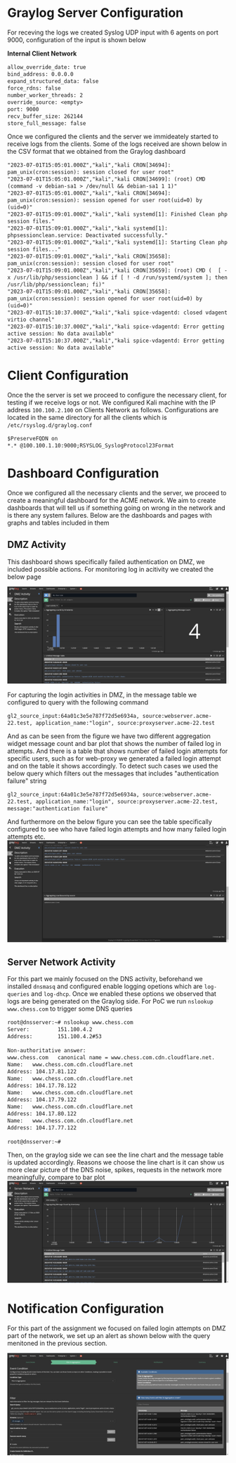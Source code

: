 # Graylog Server Configuration
For receving the logs we created Syslog UDP input with 6 agents on port 9000, configuration of the input is shown below 

**Internal Client Network**
```
allow_override_date: true
bind_address: 0.0.0.0
expand_structured_data: false
force_rdns: false
number_worker_threads: 2
override_source: <empty>
port: 9000
recv_buffer_size: 262144
store_full_message: false
```

Once we configured the clients and the server we immideately started to receive logs from the clients. Some of the logs received are shown below in the CSV format that we obtained from the Graylog dashboard

```
"2023-07-01T15:05:01.000Z","kali","kali CRON[34694]: pam_unix(cron:session): session closed for user root"
"2023-07-01T15:05:01.000Z","kali","kali CRON[34699]: (root) CMD (command -v debian-sa1 > /dev/null && debian-sa1 1 1)"
"2023-07-01T15:05:01.000Z","kali","kali CRON[34694]: pam_unix(cron:session): session opened for user root(uid=0) by (uid=0)"
"2023-07-01T15:09:01.000Z","kali","kali systemd[1]: Finished Clean php session files."
"2023-07-01T15:09:01.000Z","kali","kali systemd[1]: phpsessionclean.service: Deactivated successfully."
"2023-07-01T15:09:01.000Z","kali","kali systemd[1]: Starting Clean php session files..."
"2023-07-01T15:09:01.000Z","kali","kali CRON[35658]: pam_unix(cron:session): session closed for user root"
"2023-07-01T15:09:01.000Z","kali","kali CRON[35659]: (root) CMD (  [ -x /usr/lib/php/sessionclean ] && if [ ! -d /run/systemd/system ]; then /usr/lib/php/sessionclean; fi)"
"2023-07-01T15:09:01.000Z","kali","kali CRON[35658]: pam_unix(cron:session): session opened for user root(uid=0) by (uid=0)"
"2023-07-01T15:10:37.000Z","kali","kali spice-vdagentd: closed vdagent virtio channel"
"2023-07-01T15:10:37.000Z","kali","kali spice-vdagentd: Error getting active session: No data available"
"2023-07-01T15:10:37.000Z","kali","kali spice-vdagentd: Error getting active session: No data available"
```

# Client Configuration 
Once the the server is set we proceed to configure the necessary client, for testing if we receive logs or not. We configured Kali machine with the IP address `100.100.2.100` on Clients Network as follows. Configurations are located in the same directory for all the clients which is `/etc/rsyslog.d/graylog.conf` 


```
$PreserveFQDN on
*.* @100.100.1.10:9000;RSYSLOG_SyslogProtocol23Format
```

# Dashboard Configuration
Once we configured all the necessary clients and the server, we proceed to create a meaningful dashboard for the ACME network. We aim to create dashboards that will tell us if something going on wrong in the network and is there any system failures. Below are the dashboards and pages with graphs and tables included in them

## DMZ Activity
This dashboard shows specifically failed authentication on DMZ, we included possible actions. For monitoring log in acitivity we created the below page

![DMZ Activity](assets/../../../asset/dmz_failed_authentications.png)

For capturing the login activities in DMZ, in the message table we configured to query with the following command

```
gl2_source_input:64a01c3e5e787f72d5e6934a, source:webserver.acme-22.test, application_name:"login", source:proxyserver.acme-22.test
``` 
And as can be seen from the figure we have two different aggregation widget message count and bar plot that shows the number of failed log in attempts. And there is a table that shows number of failed login attempts for specific users, such as for web-proxy we generated a failed login attempt and on the table it shows accordingly. To detect such cases we used the below query which filters out the messages that includes "authentication failure" string 
```
gl2_source_input:64a01c3e5e787f72d5e6934a, source:webserver.acme-22.test, application_name:"login", source:proxyserver.acme-22.test, message:"authentication failure"
```
And furthermore on the below figure you can see the table specifically configured to see who have failed login attempts and how many failed login attempts etc.
![DMZ Failed Login Attempts by Client](assets/../../../asset/dmz_failed_login_attempts_by_clients.png)
## Server Network Activity
For this part we mainly focused on the DNS activity, beforehand we installed `dnsmasq` and configured enable logging opetions which are `log-queries` and `log-dhcp`. Once we enabled these options we observed that logs are being generated on the Graylog side. For PoC we run `nslookup www.chess.com` to trigger some DNS queries
```
root@dnsserver:~# nslookup www.chess.com
Server:         151.100.4.2
Address:        151.100.4.2#53

Non-authoritative answer:
www.chess.com   canonical name = www.chess.com.cdn.cloudflare.net.
Name:   www.chess.com.cdn.cloudflare.net
Address: 104.17.81.122
Name:   www.chess.com.cdn.cloudflare.net
Address: 104.17.78.122
Name:   www.chess.com.cdn.cloudflare.net
Address: 104.17.79.122
Name:   www.chess.com.cdn.cloudflare.net
Address: 104.17.80.122
Name:   www.chess.com.cdn.cloudflare.net
Address: 104.17.77.122

root@dnsserver:~# 
```
Then, on the graylog side we can see the line chart and the message table is updated accordingly. Reasons we choose the line chart is it can show us more clear picture of the DNS noise, spikes, requests in the network more meaningfully, compare to bar plot 
![DNS Activity](assets/../../../asset/dns_activity.png)

# Notification Configuration
For this part of the assignment we focused on failed login attempts on DMZ part of the network, we set up an alert as shown below with the query menitoned in the previous section.

![Alert Configuration](assets/../../../asset/alert_for_failed_login_attempts.png)
